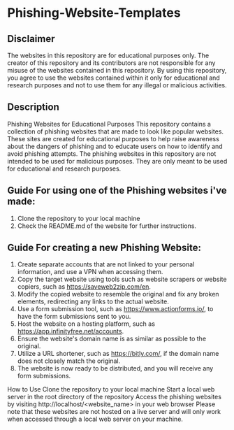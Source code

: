 # Phishing-Website-Templates

## Disclaimer
The websites in this repository are for educational purposes only. The creator of this repository and its contributors are not responsible for any misuse of the websites contained in this repository.
By using this repository, you agree to use the websites contained within it only for educational and research purposes and not to use them for any illegal or malicious activities.

## Description
Phishing Websites for Educational Purposes
This repository contains a collection of phishing websites that are made to look like popular websites. These sites are created for educational purposes to help raise awareness about the dangers of phishing and to educate users on how to identify and avoid phishing attempts.
The phishing websites in this repository are not intended to be used for malicious purposes. They are only meant to be used for educational and research purposes.

## Guide For using one of the Phishing websites i've made:
1. Clone the repository to your local machine
2. Check the README.md of the website for further instructions.

## Guide For creating a new Phishing Website:
1. Create separate accounts that are not linked to your personal information, and use a VPN when accessing them.
2. Copy the target website using tools such as website scrapers or website copiers, such as https://saveweb2zip.com/en.
3. Modify the copied website to resemble the original and fix any broken elements, redirecting any links to the actual website.
4. Use a form submission tool, such as https://www.actionforms.io/, to have the form submissions sent to you.
5. Host the website on a hosting platform, such as https://app.infinityfree.net/accounts.
6. Ensure the website's domain name is as similar as possible to the original.
7. Utilize a URL shortener, such as https://bitly.com/, if the domain name does not closely match the original.
8. The website is now ready to be distributed, and you will receive any form submissions.

How to Use
Clone the repository to your local machine
Start a local web server in the root directory of the repository
Access the phishing websites by visiting http://localhost/<website_name> in your web browser
Please note that these websites are not hosted on a live server and will only work when accessed through a local web server on your machine.
